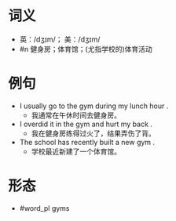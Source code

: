 # 词义
- 英：/dʒɪm/； 美：/dʒɪm/
- #n 健身房；体育馆；(尤指学校的)体育活动
# 例句
- I usually go to the gym during my lunch hour .
	- 我通常在午休时间去健身房。
- I overdid it in the gym and hurt my back .
	- 我在健身房练得过火了，结果弄伤了背。
- The school has recently built a new gym .
	- 学校最近新建了一个体育馆。
# 形态
- #word_pl gyms
